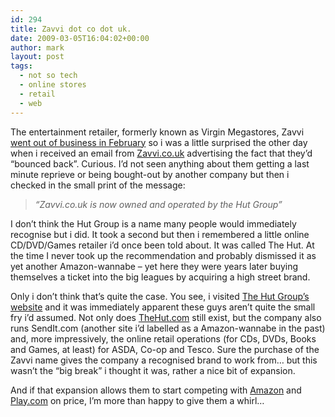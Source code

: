 ```yaml
---
id: 294
title: Zavvi dot co dot uk.
date: 2009-03-05T16:04:02+00:00
author: mark
layout: post
tags:
  - not so tech
  - online stores
  - retail
  - web
---
```

The entertainment retailer, formerly known as Virgin Megastores, Zavvi [went out of business in February](http://news.bbc.co.uk/1/hi/business/7897506.stm) so i was a little surprised the other day when i received an email from [Zavvi.co.uk](http://www.zavvi.co.uk/) advertising the fact that they&#8217;d &#8220;bounced back&#8221;. Curious. I&#8217;d not seen anything about them getting a last minute reprieve or being bought-out by another company but then i checked in the small print of the message:

> _&#8220;Zavvi.co.uk is now owned and operated by the Hut Group&#8221;_

I don&#8217;t think the Hut Group is a name many people would immediately recognise but i did. It took a second but then i remembered a little online CD/DVD/Games retailer i&#8217;d once been told about. It was called The Hut. At the time I never took up the recommendation and probably dismissed it as yet another Amazon-wannabe &#8211; yet here they were years later buying themselves a ticket into the big leagues by acquiring a high street brand.

Only i don&#8217;t think that&#8217;s quite the case. You see, i visited [The Hut Group&#8217;s website](http://www.thehutgroup.com/) and it was immediately apparent these guys aren&#8217;t quite the small fry i&#8217;d assumed. Not only does [TheHut.com](http://www.thehut.com/) still exist, but the company also runs SendIt.com (another site i&#8217;d labelled as a Amazon-wannabe in the past) and, more impressively, the online retail operations (for CDs, DVDs, Books and Games, at least) for ASDA, Co-op and Tesco. Sure the purchase of the Zavvi name gives the company a recognised brand to work from&#8230; but this wasn&#8217;t the &#8220;big break&#8221; i thought it was, rather a nice bit of expansion.

And if that expansion allows them to start competing with [Amazon](http://www.amazon.co.uk/) and [Play.com](http://www.play.com/) on price, I&#8217;m more than happy to give them a whirl&#8230;